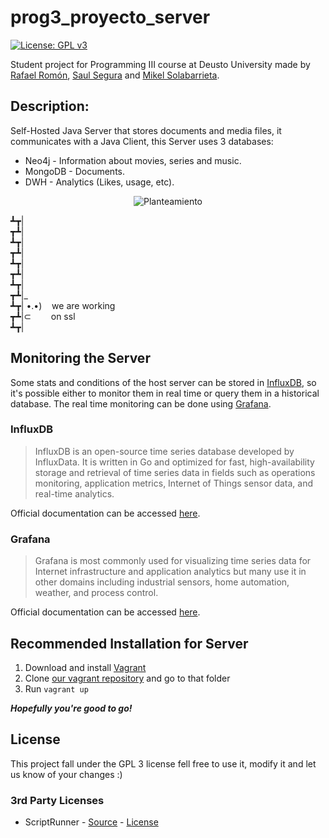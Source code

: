 # prog3_proyecto_server
[![License: GPL v3](https://img.shields.io/badge/License-GPL%20v3-blue.svg)](http://www.gnu.org/licenses/gpl-3.0)

Student project for Programming III course at Deusto University made by [Rafael Romón](https://github.com/rafaelromon), [Saul Segura](https://github.com/luasaul) and [Mikel Solabarrieta](https://github.com/mikelsr). 

## Description:
Self-Hosted Java Server that stores documents and media files, it communicates with a Java Client, this Server uses 3 databases: 

* Neo4j - Information about movies, series and music.
* MongoDB - Documents.
* DWH - Analytics (Likes, usage, etc).

<p align="center">
  <img src="https://github.com/Ninia/prog3.proyecto/blob/master/src/main/web/images/planteamiento.png" alt="Planteamiento"/>
</p>

┻┳|<br>
┳┻|<br>
┻┳|<br>
┳┻|<br>
┻┳|<br>
┳┻|<br>
┻┳|<br>
┳┻|_<br>
┻┳| •.•) &nbsp;&nbsp;&nbsp;we are working<br>
┳┻|⊂&nbsp;&nbsp;&nbsp;&nbsp;&nbsp;&nbsp;&nbsp;&nbsp;on ssl<br>
┻┳|<br>

## Monitoring the Server
Some stats and conditions of the host server can be stored in [InfluxDB](
https://github.com/influxdata/influxdb),
so it's possible either to monitor them in real time or query them in a
historical database. The real time monitoring can be done using [Grafana](
http://grafana.org/).
### InfluxDB
>InfluxDB is an open-source time series database developed by InfluxData.
It is written in Go and optimized for fast, high-availability storage and
retrieval of time series data in fields such as operations monitoring,
application metrics, Internet of Things sensor data, and real-time analytics. 

Official documentation can be accessed [here](
https://docs.influxdata.com/influxdb/v1.2/).
### Grafana
>Grafana is most commonly used for visualizing time series data for Internet
infrastructure and application analytics but many use it in other domains
including industrial sensors, home automation, weather, and process control.

Official documentation can be accessed [here](
http://docs.grafana.org/).

## Recommended Installation for Server
1. Download and install [Vagrant](https://www.vagrantup.com/downloads.html)
2. Clone [our vagrant repository](
https://github.com/Ninia/p3p-vagrant) and go to that folder
3. Run `vagrant up`

**_Hopefully you're good to go!_**

## License
This project fall under the GPL 3 license fell free to use it, modify it and let us know of your changes :)

### 3rd Party Licenses
* ScriptRunner - [Source](https://github.com/BenoitDuffez/ScriptRunner) - [License](https://github.com/BenoitDuffez/ScriptRunner/blob/master/LICENSE)


